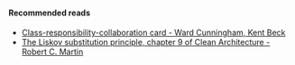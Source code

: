 #### Recommended reads
* [Class-responsibility-collaboration card - Ward Cunningham, Kent Beck](https://en.wikipedia.org/wiki/Class-responsibility-collaboration_card)
* [The Liskov substitution principle, chapter 9 of Clean Architecture - Robert C. Martin](https://www.goodreads.com/book/show/18043011-clean-architecture)